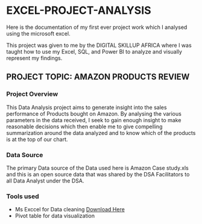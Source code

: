 # EXCEL-PROJECT-ANALYSIS
Here is the documentation of my first ever project work which I analysed using the microsoft excel.

This project was given to me by the DIGITAL SKILLUP AFRICA where I was taught how to use my Excel, SQL, and Power BI  to analyze and visually represent my findings.

## PROJECT TOPIC: AMAZON PRODUCTS REVIEW

### Project Overview
This Data Analysis project aims to generate insight into the sales performance of Products bought on Amazon. By analysing the various parameters in the data received, I seek to gain enough insight to make reasonable decisions which then enable me to give compelling summarization around the data analyzed and to know which of the products is at the top of our chart.

### Data Source
The primary Data source of the Data used here is Amazon Case study.xls and this is an open source data that was shared by the DSA Facilitators to all Data Analyst under the DSA.

### Tools used
- Ms Exccel for Data cleaning [Download Here](https://www.microsoft.com)
- Pivot table for data visualization
